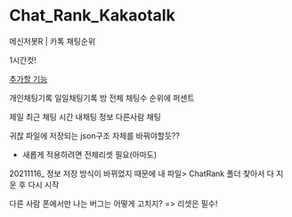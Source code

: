 # Chat_Rank_Kakaotalk
메신저봇R | 카톡 채팅순위

1시간컷! 


[추가할 기능](일요일에할거임)

개인채팅기록
일일채팅기록
방 전체 채팅수
순위에 퍼센트

제일 최근 채팅 시간
내채팅 정보
다른사람 채팅 


귀찮
파일에 저장되는 json구조 자체를 바꿔야할듯??
- 새롭게 적용하려면 전체리셋 필요(아마도)


20211116_ 정보 저장 방식이 바뀌었지 때문에 내 파일> ChatRank 폴더 찾아서 다 지운 후 다시 시작


다른 사람 폰에서만 나는 버그는 어떻게 고치지? => 리셋은 필수!
